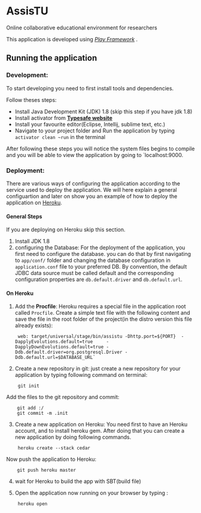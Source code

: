 # AssisTU
Online collaborative educational environment for researchers

This application is developed using *[Play Framework](https://www.playframework.com/)* .

## Running the application

### Development:
To start developing you need to first install tools and dependencies.

Follow theses steps:
* Install Java Development Kit (JDK) 1.8 (skip this step if you have jdk 1.8)
*  Install activator from **[Typesafe website](https://typesafe.com/community/core-tools/activator-and-sbt)**
*  Install your favourite editor(Eclipse, Intellij, sublime text, etc.)
*  Navigate to your project folder and Run the application by typing `activator clean ~run` in the terminal

After following these steps you will notice the system files begins to compile and you will be able to view the application by going to `localhost:9000.


### Deployment: 
There are various ways of configuring the application according to the service used to deploy the application. We will here explain a general configuartion and later on show you an example of how to deploy the application on [Heroku](https://www.heroku.com/).
#### General Steps
If you are deploying on Heroku skip this section.

1. Install JDK 1.8
2.  configuring the Database: For the deployment of the application, you first need to configure the database. you can do that by first navigating to  `app/conf/` folder and changing the database configuration in `application.conf` file to your preferred DB. By convention, the default JDBC data source must be called default and the corresponding configuration properties are `db.default.driver` and `db.default.url`. 


#### On Heroku

1. Add the **Procfile**: Heroku requires a special file in the application root called `Procfile`. Create a simple text file with the following content and save the file in the root folder of the project(in the distro version this file already exists):

        web: target/universal/stage/bin/assistu -Dhttp.port=${PORT}  -DapplyEvolutions.default=true     -DapplyDownEvolutions.default=true -Ddb.default.driver=org.postgresql.Driver -Ddb.default.url=$DATABASE_URL`

2. Create a new repository in git: just create a new repository for your application by typing following command on terminal:

        git init
  
  Add the files to the git repository and commit:
  
        git add :/
        git commit -m .init





3. Create a new application on Heroku: You need first to have an Heroku account, and to install heroku gem. After doing that you can create a new application by doing following commands.

        heroku create --stack cedar
  
Now push the application to Heroku:
  
        git push heroku master
        
4. wait for Heroku to build the app with SBT(build file)
5. Open the application now running on your browser by typing :

        heroku open
